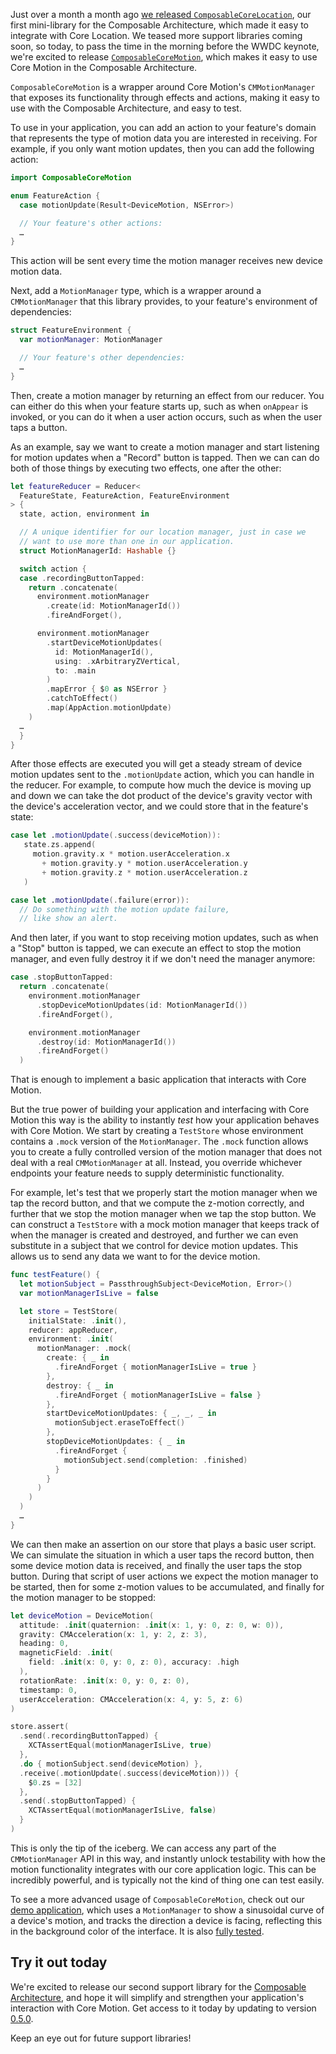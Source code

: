 Just over a month a month ago
[we released `ComposableCoreLocation`](/blog/posts/43-core-location-support-in-the-composable-architecture),
our first mini-library for the Composable Architecture, which made it easy to integrate with Core
Location. We teased more support libraries coming soon, so today, to pass the time in the morning
before the WWDC keynote, we're excited to release
[`ComposableCoreMotion`](https://github.com/pointfreeco/swift-composable-architecture/tree/main/Sources/ComposableCoreMotion), which
makes it easy to use Core Motion in the Composable Architecture.

`ComposableCoreMotion` is a wrapper around Core Motion's `CMMotionManager` that exposes its
functionality through effects and actions, making it easy to use with the Composable Architecture,
and easy to test.

To use in your application, you can add an action to your feature's domain that represents the type
of motion data you are interested in receiving. For example, if you only want motion updates, then
you can add the following action:

```swift
import ComposableCoreMotion

enum FeatureAction {
  case motionUpdate(Result<DeviceMotion, NSError>)

  // Your feature's other actions:
  …
}
```

This action will be sent every time the motion manager receives new device motion data.

Next, add a `MotionManager` type, which is a wrapper around a `CMMotionManager` that this library
provides, to your feature's environment of dependencies:

```swift
struct FeatureEnvironment {
  var motionManager: MotionManager

  // Your feature's other dependencies:
  …
}
```

Then, create a motion manager by returning an effect from our reducer. You can either do this when
your feature starts up, such as when `onAppear` is invoked, or you can do it when a user action
occurs, such as when the user taps a button.

As an example, say we want to create a motion manager and start listening for motion updates when a
"Record" button is tapped. Then we can can do both of those things by executing two effects, one
after the other:

```swift
let featureReducer = Reducer<
  FeatureState, FeatureAction, FeatureEnvironment
> {
  state, action, environment in

  // A unique identifier for our location manager, just in case we
  // want to use more than one in our application.
  struct MotionManagerId: Hashable {}

  switch action {
  case .recordingButtonTapped:
    return .concatenate(
      environment.motionManager
        .create(id: MotionManagerId())
        .fireAndForget(),

      environment.motionManager
        .startDeviceMotionUpdates(
          id: MotionManagerId(),
          using: .xArbitraryZVertical,
          to: .main
        )
        .mapError { $0 as NSError }
        .catchToEffect()
        .map(AppAction.motionUpdate)
    )
  …
  }
}
```

After those effects are executed you will get a steady stream of device motion updates sent to the
`.motionUpdate` action, which you can handle in the reducer. For example, to compute how much the
device is moving up and down we can take the dot product of the device's gravity vector with the
device's acceleration vector, and we could store that in the feature's state:

```swift
case let .motionUpdate(.success(deviceMotion)):
   state.zs.append(
     motion.gravity.x * motion.userAcceleration.x
       + motion.gravity.y * motion.userAcceleration.y
       + motion.gravity.z * motion.userAcceleration.z
   )

case let .motionUpdate(.failure(error)):
  // Do something with the motion update failure,
  // like show an alert.
```

And then later, if you want to stop receiving motion updates, such as when a "Stop" button is
tapped, we can execute an effect to stop the motion manager, and even fully destroy it if we don't
need the manager anymore:

```swift
case .stopButtonTapped:
  return .concatenate(
    environment.motionManager
      .stopDeviceMotionUpdates(id: MotionManagerId())
      .fireAndForget(),

    environment.motionManager
      .destroy(id: MotionManagerId())
      .fireAndForget()
  )
```

That is enough to implement a basic application that interacts with Core Motion.

But the true power of building your application and interfacing with Core Motion this way is the
ability to instantly _test_ how your application behaves with Core Motion. We start by creating a
`TestStore` whose environment contains a `.mock` version of the `MotionManager`. The `.mock`
function allows you to create a fully controlled version of the motion manager that does not deal
with a real `CMMotionManager` at all. Instead, you override whichever endpoints your feature needs
to supply deterministic functionality.

For example, let's test that we properly start the motion manager when we tap the record button, and
that we compute the z-motion correctly, and further that we stop the motion manager when we tap the
stop button. We can construct a `TestStore` with a mock motion manager that keeps track of when the
manager is created and destroyed, and further we can even substitute in a subject that we control
for device motion updates. This allows us to send any data we want to for the device motion.

```swift
func testFeature() {
  let motionSubject = PassthroughSubject<DeviceMotion, Error>()
  var motionManagerIsLive = false

  let store = TestStore(
    initialState: .init(),
    reducer: appReducer,
    environment: .init(
      motionManager: .mock(
        create: { _ in
          .fireAndForget { motionManagerIsLive = true }
        },
        destroy: { _ in
          .fireAndForget { motionManagerIsLive = false } 
        },
        startDeviceMotionUpdates: { _, _, _ in
          motionSubject.eraseToEffect()
        },
        stopDeviceMotionUpdates: { _ in
          .fireAndForget {
            motionSubject.send(completion: .finished)
          }
        }
      )
    )
  )
  …
}
```

We can then make an assertion on our store that plays a basic user script. We can simulate the
situation in which a user taps the record button, then some device motion data is received, and
finally the user taps the stop button. During that script of user actions we expect the motion
manager to be started, then for some z-motion values to be accumulated, and finally for the motion
manager to be stopped:

```swift
let deviceMotion = DeviceMotion(
  attitude: .init(quaternion: .init(x: 1, y: 0, z: 0, w: 0)),
  gravity: CMAcceleration(x: 1, y: 2, z: 3),
  heading: 0,
  magneticField: .init(
    field: .init(x: 0, y: 0, z: 0), accuracy: .high
  ),
  rotationRate: .init(x: 0, y: 0, z: 0),
  timestamp: 0,
  userAcceleration: CMAcceleration(x: 4, y: 5, z: 6)
)

store.assert(
  .send(.recordingButtonTapped) {
    XCTAssertEqual(motionManagerIsLive, true)
  },
  .do { motionSubject.send(deviceMotion) },
  .receive(.motionUpdate(.success(deviceMotion))) {
    $0.zs = [32]
  },
  .send(.stopButtonTapped) {
    XCTAssertEqual(motionManagerIsLive, false)
  }
)
```

This is only the tip of the iceberg. We can access any part of the `CMMotionManager` API in this
way, and instantly unlock testability with how the motion functionality integrates with our core
application logic. This can be incredibly powerful, and is typically not the kind of thing one can
test easily.

To see a more advanced usage of `ComposableCoreMotion`, check out our
[demo application](https://github.com/pointfreeco/swift-composable-architecture/tree/main/Examples/MotionManager),
which uses a `MotionManager` to show a sinusoidal curve of a device's motion, and tracks the
direction a device is facing, reflecting this in the background color of the interface. It is also
[fully tested](https://github.com/pointfreeco/swift-composable-architecture/blob/main/Examples/MotionManager/MotionManagerTests/MotionTests.swift).

## Try it out today

We're excited to release our second support library for the
[Composable Architecture](https://github.com/pointfreeco/swift-composable-architecture), and hope
it will simplify and strengthen your application's interaction with Core Motion. Get access to it
today by updating to version
[0.5.0](https://github.com/pointfreeco/swift-composable-architecture/releases/tag/0.5.0).

Keep an eye out for future support libraries!
